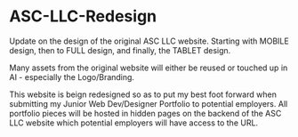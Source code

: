 # ASC-LLC-Redesign

Update on the design of the original ASC LLC website.
Starting with MOBILE design, then to FULL design, and finally, the TABLET design.

Many assets from the original website will either be reused or touched up in AI - especially the Logo/Branding.

This website is beign redesigned so as to put my best foot forward when submitting my Junior Web Dev/Designer Portfolio to potential employers.
All portfolio pieces will be hosted in hidden pages on the backend of the ASC LLC website which potential employers will have access to the URL.
